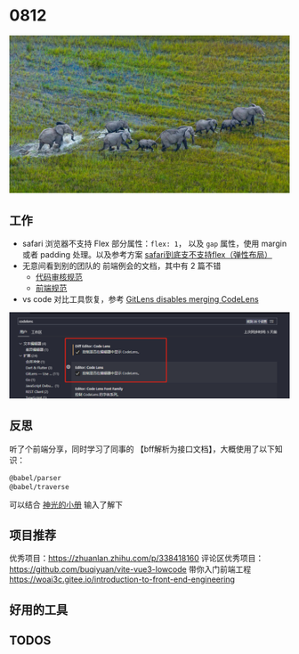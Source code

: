 
# 0812

![](./bg-imgs/0812.jpg)

## 工作

- safari 浏览器不支持 Flex 部分属性：`flex: 1`， 以及 `gap` 属性，使用 margin  或者 padding 处理。以及参考方案 [safari到底支不支持flex（弹性布局）](https://www.zhihu.com/question/32018114/answer/149800226)
- 无意间看到别的团队的 前端例会的文档，其中有 2 篇不错
  - [代码审核规范](https://confluence.myscrm.cn/pages/viewpage.action?pageId=16559167)
  - [前端规范](https://confluence.myscrm.cn/pages/viewpage.action?pageId=2105846)
- vs code 对比工具恢复，参考 [GitLens disables merging CodeLens ](https://github.com/eamodio/vscode-gitlens/issues/319)

![](./imgs/git-diff.png)


## 反思

听了个前端分享，同时学习了同事的 【bff解析为接口文档】，大概使用了以下知识：

```
@babel/parser
@babel/traverse
```

可以结合 [神光的小册](https://juejin.cn/book/6946117847848321055) 输入了解下


## 项目推荐

优秀项目：https://zhuanlan.zhihu.com/p/338418160
评论区优秀项目：https://github.com/buqiyuan/vite-vue3-lowcode
带你入门前端工程 https://woai3c.gitee.io/introduction-to-front-end-engineering

## 好用的工具

## TODOS